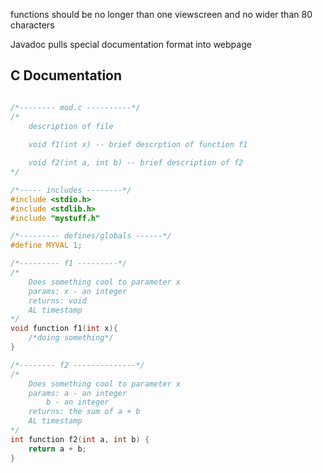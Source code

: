 functions should be no longer than one viewscreen and no wider than 80 characters

Javadoc pulls special documentation format into webpage

## C Documentation

```c

/*-------- mod.c ----------*/
/*
	description of file
	
	void f1(int x) -- brief descrption of function f1

	void f2(int a, int b) -- brief description of f2
*/

/*----- includes --------*/
#include <stdio.h>
#include <stdlib.h>
#include "mystuff.h"

/*--------- defines/globals ------*/
#define MYVAL 1;

/*--------- f1 ---------*/
/*
	Does something cool to parameter x
	params: x - an integer
	returns: void 
	AL timestamp
*/
void function f1(int x){
	/*doing something*/
}

/*-------- f2 --------------*/
/*
	Does something cool to parameter x
	params: a - an integer
		b - an integer
	returns: the sum of a + b
	AL timestamp
*/
int function f2(int a, int b) {
	return a + b;
}

```


